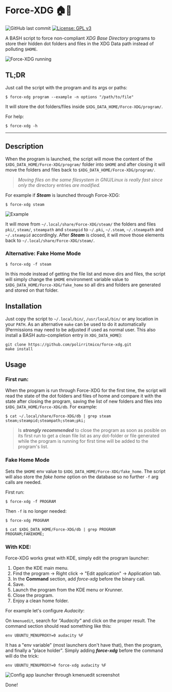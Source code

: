 Force-XDG :house::wrench:
===========================
![GitHub last commit](https://img.shields.io/github/last-commit/polirritmico/force-xdg)  [![License: GPL v3](https://img.shields.io/badge/License-GPLv3-blue.svg)](https://www.gnu.org/licenses/gpl-3.0)

A BASH script to force non-compliant _XDG Base Directory_ programs to store
their hidden dot folders and files in the XDG Data path instead of polluting
`$HOME`.

![Force-XDG running](docs/screenshot_01.png)


## TL;DR

Just call the script with the program and its args or paths:

```command
$ force-xdg program --example -n options "/path/to/file"
```

It will store the dot folders/files inside `$XDG_DATA_HOME/Force-XDG/program/`.

For help:

```command
$ force-xdg -h
```

-------------------------------------------------------------------------------

## Description

When the program is launched, the script will move the content of the
`$XDG_DATA_HOME/Force-XDG/program/` folder into `$HOME` and after closing it
will move the folders and files back to `$XDG_DATA_HOME/Force-XDG/program/`.

> _Moving files on the same filesystem in GNU/Linux is really fast since only
> the_ directory entries _are modified._

For example if ***Steam*** is launched through Force-XDG:

```command
$ force-xdg steam
```
![Example](docs/example.png)

It will move from `~/.local/share/Force-XDG/steam/` the folders and files
`pki/`, `steam/`, `steampath` and `steampid` to `~/.pki`, `~/.steam`,
`~/.steampath` and `~/.steampid` accordingly. After ***Steam*** is closed, it
will move those elements back to `~/.local/share/Force-XDG/steam/`.


### Alternative: Fake Home Mode

```command
$ force-xdg -f steam
```

In this mode instead of getting the file list and move dirs and files, the
script will simply change the `$HOME` environment variable value to
`$XDG_DATA_HOME/Force-XDG/fake_home` so all dirs and folders are generated and
stored on that folder.


## Installation

Just copy the script to `~/.local/bin/`, `/usr/local/bin/` or any location in
your `PATH`. As an alternative `make` can be used to do it automatically
(Permissions may need to be adjusted if used as normal user. This also install
a BASH auto-completion entry in `XDG_DATA_HOME`):

```
git clone https://github.com/polirritmico/force-xdg.git
make install
```


## Usage

### First run:

When the program is run through Force-XDG for the first time, the script will
read the state of the dot folders and files of home and compare it with the
state after closing the program, saving the list of new folders and files into
`$XDG_DATA_HOME/Force-XDG/db`. For example:

```command
$ cat ~/.local/share/Force-XDG/db | grep steam
steam;steampid;steampath;steam;pki;
```
 
> Is ***strongly recommended*** to close the program as soon as posible on its
> first run to get a clean file list as any dot-folder or file generated while
> the program is running for first time will be added to the program's list.

### Fake Home Mode

Sets the `$HOME` env value to `$XDG_DATA_HOME/Force-XDG/fake_home`. The script
will also store the _fake home_ option on the database so no further `-f` arg
calls are needed.

First run:

```command
$ force-xdg -f PROGRAM
```
Then `-f` is no longer needed:

```command
$ force-xdg PROGRAM
```

```command
$ cat $XDG_DATA_HOME/Force-XDG/db | grep PROGRAM
PROGRAM;FAKEHOME;
```


### With KDE:

Force-XDG works great with KDE, simply edit the program launcher:

1. Open the KDE main menu.
2. Find the program → Right click → "Edit application" → Application tab.
3. In the **Command** section, add _force-xdg_ before the binary call.
4. Save.
5. Launch the program from the KDE menu or Krunner.
6. Close the program.
7. Enjoy a clean home folder.

For example let's configure _Audacity_:

On `kmenuedit`, search for _"Audacity"_ and click on the proper result.
The command section should read something like this:

```
env UBUNTU_MENUPROXY=0 audacity %F
```
It has a "env variable" (most launchers don't have that), then the program, and
finally a "place holder". Simply adding ***force-xdg*** before the command
will do the trick:

```
env UBUNTU_MENUPROXY=0 force-xdg audacity %F
```
![Config app launcher through kmenuedit screenshot](docs/screenshot_02.png)

Done!

